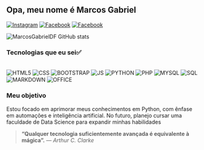 ## Opa, meu nome é Marcos Gabriel 

[![Instagram](https://img.shields.io/badge/Instagram-E4405F?style=for-the-badge&logo=instagram&logoColor=white)](https://www.instagram.com/marcos_gabriel_d.f/)  [![Facebook](https://img.shields.io/badge/Facebook-1877F2?style=for-the-badge&logo=facebook&logoColor=white)](https://www.facebook.com/profile.php?id=100075214742550)  [![Facebook](https://img.shields.io/badge/LinkedIn-0077B5?style=for-the-badge&logo=linkedin&logoColor=white)](https://www.linkedin.com/in/marcos-gabriel-34ba07295/)

![MarcosGabrielDF GitHub stats](https://github-readme-stats.vercel.app/api?username=MarcosGabrielDF&show_icons=true&theme=tokyonight)

### Tecnologias que eu sei✅

<div style="display: inline_block"><br/>
    <img align="center" alt="HTML5" src="https://img.shields.io/badge/HTML5-E34F26?style=for-the-badge&logo=html5&logoColor=white" />
    <img align="center" alt="CSS" src="https://img.shields.io/badge/CSS3-1572B6?style=for-the-badge&logo=css3&logoColor=white" />
    <img align="center" alt="BOOTSTRAP" src="https://img.shields.io/badge/Bootstrap-563D7C?style=for-the-badge&logo=bootstrap&logoColor=white" />
    <img align="center" alt="JS" src="https://img.shields.io/badge/JavaScript-F7DF1E?style=for-the-badge&logo=javascript&logoColor=black" />
    <img align="center" alt="PYTHON" src="https://img.shields.io/badge/Python-14354C?style=for-the-badge&logo=python&logoColor=white" />
    <img align="center" alt="PHP" src="https://img.shields.io/badge/PHP-777BB4?style=for-the-badge&logo=php&logoColor=white" />
    <img align="center" alt="MYSQL" src="https://img.shields.io/badge/MySQL-00000F?style=for-the-badge&logo=mysql&logoColor=white" />
    <img align="center" alt="SQL" src="https://img.shields.io/badge/SQL-4479A1?style=for-the-badge&logo=postgresql&logoColor=white" />
    <img align="center" alt="MARKDOWN" src="https://img.shields.io/badge/Markdown-000000?style=for-the-badge&logo=markdown&logoColor=white" />
    <img align="center" alt="OFFICE" src="https://img.shields.io/badge/Microsoft_Office-D83B01?style=for-the-badge&logo=microsoft-office&logoColor=white" /> <br/>
</div>

### Meu objetivo

Estou focado em aprimorar meus conhecimentos em Python, com ênfase em automações e inteligência artificial. No futuro, planejo cursar uma faculdade de Data Science para expandir minhas habilidades

>**“Qualquer tecnologia suficientemente avançada é equivalente à mágica”.**  _— Arthur C. Clarke_
